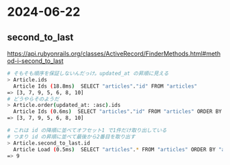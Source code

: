 # 2024-06-22
## second_to_last
https://api.rubyonrails.org/classes/ActiveRecord/FinderMethods.html#method-i-second_to_last

```sh
# そもそも順序を保証しないんだっけ。updated_at の昇順に見える
> Article.ids
  Article Ids (18.8ms)  SELECT "articles"."id" FROM "articles"
=> [3, 7, 9, 5, 6, 8, 10]
# どうやらそのようだ
> Article.order(updated_at: :asc).ids
  Article Ids (0.6ms)  SELECT "articles"."id" FROM "articles" ORDER BY "articles"."updated_at" ASC
=> [3, 7, 9, 5, 6, 8, 10]

# これは id の降順に並べてオフセット1 で1件だけ取り出している
# つまり id の昇順に並べて最後から2番目を取り出す
> Article.second_to_last.id
  Article Load (0.5ms)  SELECT "articles".* FROM "articles" ORDER BY "articles"."id" DESC LIMIT $1 OFFSET $2  [["LIMIT", 1], ["OFFSET", 1]]
=> 9
```

